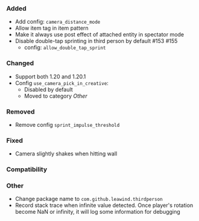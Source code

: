 ### Added

* Add config: `camera_distance_mode`
* Allow item tag in item pattern
* Make it always use post effect of attached entity in spectator mode
* Disable double-tap sprinting in third person by default #153 #155
	* config: `allow_double_tap_sprint`

### Changed

* Support both 1.20 and 1.20.1
* Config `use_camera_pick_in_creative`:
	* Disabled by default
	* Moved to category _Other_

### Removed

* Remove config `sprint_impulse_threshold`

### Fixed

* Camera slightly shakes when hitting wall

### Compatibility

### Other

* Change package name to `com.github.leawind.thirdperson`
* Record stack trace when infinite value detected. Once player's rotation become NaN or infinity, it will log some information for debugging
